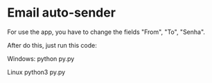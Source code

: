 # Email auto-sender

For use the app, you have to change the fields "From", "To", "Senha".

After do this, just run this code:

Windows:
python py.py

Linux
python3 py.py

